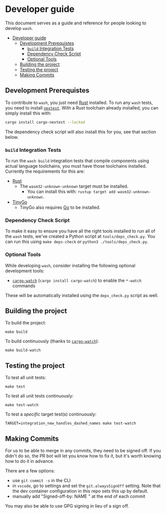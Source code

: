 # Developer guide

This document serves as a guide and reference for people looking to develop `wash`.

- [Developer guide](#developer-guide)
  - [Development Prerequistes](#development-prerequistes)
    - [`build` Integration Tests](#build-integration-tests)
    - [Dependency Check Script](#dependency-check-script)
    - [Optional Tools](#optional-tools)
  - [Building the project](#building-the-project)
  - [Testing the project](#testing-the-project)
  - [Making Commits](#making-commits)

## Development Prerequistes

To contribute to `wash`, you just need [Rust](https://rustup.rs/) installed. To run any `wash` tests, you need to install [`nextest`](https://nexte.st/index.html). With a Rust toolchain already installed, you can simply install this with:

```bash
cargo install cargo-nextest --locked
```

The dependency check script will also install this for you, see that section below.

### `build` Integration Tests

To run the `wash build` integration tests that compile components using actual language toolchains, you must have those toolchains installed. Currently the requirements for this are:

- [Rust](https://rustup.rs/)
  - The `wasm32-unknown-unknown` target must be installed.
    - You can install this with: `rustup target add wasm32-unknown-unknown`.
- [TinyGo](https://tinygo.org/getting-started/install/)
  - TinyGo also requires [Go](https://go.dev/doc/install) to be installed.

### Dependency Check Script

To make it easy to ensure you have all the right tools installed to run all of the `wash` tests, we've created a Python script at `tools/deps_check.py`. You can run this using `make deps-check` or `python3 ./tools/deps_check.py`.

### Optional Tools

While developing `wash`, consider installing the following optional development tools:

- [`cargo-watch`](https://crates.io/crates/cargo-watch) (`cargo install cargo-watch`) to enable the `*-watch` commands

These will be automatically installed using the `deps_check.py` script as well.

## Building the project

To build the project:

```console
make build
```

To build continuously (thanks to [`cargo-watch`](https://crates.io/crates/cargo-watch)):

```console
make build-watch
```

## Testing the project

To test all unit tests:

```console
make test
```

To test all unit tests continuously:

```console
make test-watch
```

To test a *specific* target test(s) continuously:

```console
TARGET=integration_new_handles_dashed_names make test-watch
```

## Making Commits

For us to be able to merge in any commits, they need to be signed off. If you didn't do so, the PR bot will let you know how to fix it, but it's worth knowing how to do it in advance.

There are a few options:
- use `git commit -s` in the CLI
- in `vscode`, go to settings and set the `git.alwaysSignOff` setting. Note that the dev container configuration in this repo sets this up by default.
- manually add "Signed-off-by: NAME <EMAIL>" at the end of each commit

You may also be able to use GPG signing in lieu of a sign off.
